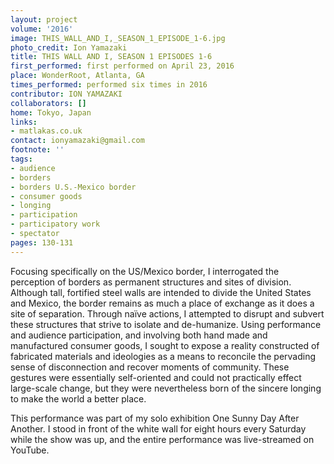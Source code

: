 ```yaml
---
layout: project
volume: '2016'
image: THIS_WALL_AND_I,_SEASON_1_EPISODE_1-6.jpg
photo_credit: Ion Yamazaki
title: THIS WALL AND I, SEASON 1 EPISODES 1-6
first_performed: first performed on April 23, 2016
place: WonderRoot, Atlanta, GA
times_performed: performed six times in 2016
contributor: ION YAMAZAKI
collaborators: []
home: Tokyo, Japan
links:
- matlakas.co.uk
contact: ionyamazaki@gmail.com
footnote: ''
tags:
- audience
- borders
- borders U.S.-Mexico border
- consumer goods
- longing
- participation
- participatory work
- spectator
pages: 130-131
---
```


Focusing specifically on the US/Mexico border, I interrogated the perception of borders as permanent structures and sites of division. Although tall, fortified steel walls are intended to divide the United States and Mexico, the border remains as much a place of exchange as it does a site of separation. Through naïve actions, I attempted to disrupt and subvert these structures that strive to isolate and de-humanize. Using performance and audience participation, and involving both hand made and manufactured consumer goods, I sought to expose a reality constructed of fabricated materials and ideologies as a means to reconcile the pervading sense of disconnection and recover moments of community. These gestures were essentially self-oriented and could not practically effect large-scale change, but they were nevertheless born of the sincere longing to make the world a better place.

This performance was part of my solo exhibition One Sunny Day After Another. I stood in front of the white wall for eight hours every Saturday while the show was up, and the entire performance was live-streamed on YouTube.
